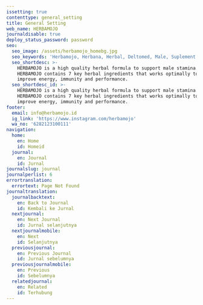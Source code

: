 ```yaml
---
issetting: true
contenttype: general_setting
title: General Setting
web_name: HERBAMOJO
journaldisable: true
deploy_status_password: password
seo:
  seo_image: /assets/herbamojo_homebg.jpg
  seo_keywords: 'Herbamojo, Herbana, Herbal, Deltomed, Male, Suplement'
  seo_shortdesc: >-
    HERBAMOJO is a high quality herbal formula to support male stamina.
    HERBAMOJO contains 7 key herbal ingredients that works optimally to help
    improve energy, immunity and performance.
  seo_shortdesc_id: >-
    HERBAMOJO is a high quality herbal formula to support male stamina.
    HERBAMOJO contains 7 key herbal ingredients that works optimally to help
    improve energy, immunity and performance.
footer:
  email: info@herbamojo.id
  ig_link: 'https://www.instagram.com/herbamojo'
  wa_no: '6282123100111'
navigation:
  home:
    en: Home
    id: Homeid
  journal:
    en: Journal
    id: Jurnal
journalslug: journal
journalperlist: 6
errortranslation:
  errortext: Page Not Found
journaltranslation:
  journalbacktext:
    en: Back to Journal
    id: Kembali ke Jurnal
  nextjournal:
    en: Next Journal
    id: Jurnal selanjutnya
  nextjournalmobile:
    en: Next
    id: Selanjutnya
  previousjournal:
    en: Previous Journal
    id: Jurnal sebelumnya
  previousjournalmobile:
    en: Previous
    id: Sebelumnya
  relatedjournal:
    en: Related
    id: Terhubung
---
```


